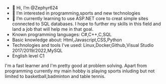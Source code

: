- 👋 Hi, I’m @Zephyr624
- 👀 I’m interested in programming,sports and new technologies
- 🌱 I’m currently learning to use ASP.NET core to creat simple sites connected to SQL databases. I hope to further my skills in this field and land a job that will 
help me in that goal.
- Known programming languages: C#,C++,C,SQL
- Basic knowledge about: Html,Javascript,CSS,Python
- Technologies and tools I've used: Linux,Docker,Github,Visual Studio 2017/2019/2022,MySQL
- English level C1

I'm a fast learner and I'm pretty good at problem solving.
Apart from programming currently my main hobby is playing sports inluding but not limited to basketball,badminton and table tennis.

<!---
Zephyr624/Zephyr624 is a ✨ special ✨ repository because its `README.md` (this file) appears on your GitHub profile.
You can click the Preview link to take a look at your changes.
--->
